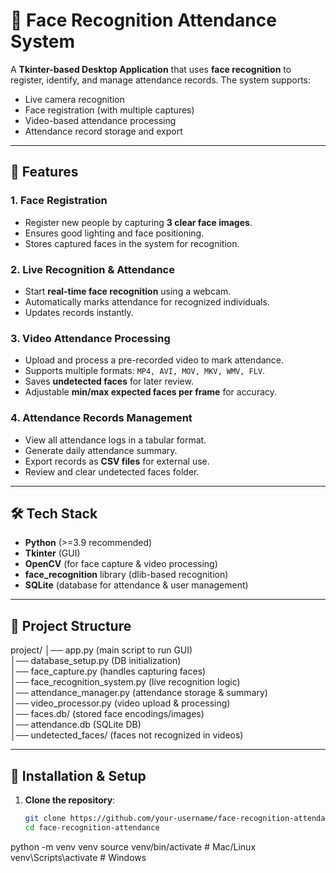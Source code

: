 # 🎯 Face Recognition Attendance System

A **Tkinter-based Desktop Application** that uses **face recognition** to register, identify, and manage attendance records. The system supports:
- Live camera recognition
- Face registration (with multiple captures)
- Video-based attendance processing
- Attendance record storage and export

---

## 📌 Features

### 1. **Face Registration**
- Register new people by capturing **3 clear face images**.
- Ensures good lighting and face positioning.
- Stores captured faces in the system for recognition.

### 2. **Live Recognition & Attendance**
- Start **real-time face recognition** using a webcam.
- Automatically marks attendance for recognized individuals.
- Updates records instantly.

### 3. **Video Attendance Processing**
- Upload and process a pre-recorded video to mark attendance.
- Supports multiple formats: `MP4, AVI, MOV, MKV, WMV, FLV`.
- Saves **undetected faces** for later review.
- Adjustable **min/max expected faces per frame** for accuracy.

### 4. **Attendance Records Management**
- View all attendance logs in a tabular format.
- Generate daily attendance summary.
- Export records as **CSV files** for external use.
- Review and clear undetected faces folder.

---

## 🛠️ Tech Stack

- **Python** (>=3.9 recommended)
- **Tkinter** (GUI)
- **OpenCV** (for face capture & video processing)
- **face_recognition** library (dlib-based recognition)
- **SQLite** (database for attendance & user management)

---

## 📂 Project Structure

project/
│── app.py (main script to run GUI)<br>
│── database_setup.py (DB initialization)<br>
│── face_capture.py (handles capturing faces)<br>
│── face_recognition_system.py (live recognition logic)<br>
│── attendance_manager.py (attendance storage & summary)<br>
│── video_processor.py (video upload & processing)<br>
│── faces.db/ (stored face encodings/images)<br>
│── attendance.db (SQLite DB)<br>
│── undetected_faces/ (faces not recognized in videos)<br>




---

## 🚀 Installation & Setup

1. **Clone the repository**:
   ```bash
   git clone https://github.com/your-username/face-recognition-attendance.git
   cd face-recognition-attendance


python -m venv venv
source venv/bin/activate   # Mac/Linux
venv\Scripts\activate      # Windows
